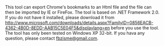 This tool can export Chrome's bookmarks to an Html file and the file can then be imported by IE or FireFox.
The tool is based on .NET Framework 2.0. If you do not have it installed, please download it from http://www.microsoft.com/downloads/details.aspx?FamilyID=0856EACB-4362-4B0D-8EDD-AAB15C5E04F5&displaylang=en
before you use the tool.
The tool has only been tested on Windows XP 32-bit.
If you hava any question, please contact fbzisme@gmail.com.